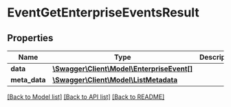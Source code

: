 # EventGetEnterpriseEventsResult

## Properties
Name | Type | Description | Notes
------------ | ------------- | ------------- | -------------
**data** | [**\Swagger\Client\Model\EnterpriseEvent[]**](EnterpriseEvent.md) |  | 
**meta_data** | [**\Swagger\Client\Model\ListMetadata**](ListMetadata.md) |  | 

[[Back to Model list]](../README.md#documentation-for-models) [[Back to API list]](../README.md#documentation-for-api-endpoints) [[Back to README]](../README.md)


